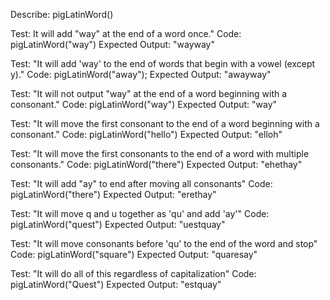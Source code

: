Describe: pigLatinWord()

Test: It will add "way" at the end of a word once."
Code: pigLatinWord("way")
Expected Output: "wayway"

Test: "It will add 'way' to the end of words that begin with a vowel (except y)."
Code: pigLatinWord("away");
Expected Output: "awayway"

Test: "It will not output "way" at the end of a word beginning with a consonant."
Code: pigLatinWord("way")
Expected Output: "way"

Test: "It will move the first consonant to the end of a word beginning with a consonant."
Code: pigLatinWord("hello")
Expected Output: "elloh"

Test: "It will move the first consonants to the end of a word with multiple consonants."
Code: pigLatinWord("there")
Expected Output: "ehethay"

Test: "It will add "ay" to end after moving all consonants"
Code: pigLatinWord("there")
Expected Output: "erethay"

Test: "It will move q and u together as 'qu' and add 'ay'"
Code: pigLatinWord("quest")
Expected Output: "uestquay"

Test: "It will move consonants before 'qu' to the end of the word and stop"
Code: pigLatinWord("square")
Expected Output: "quaresay"

Test: "It will do all of this regardless of capitalization"
Code: pigLatinWord("Quest")
Expected Output: "estquay"